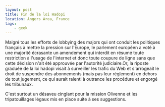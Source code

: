```yaml
---
layout: post
title: Fin de la loi Hadopi
location: Angers Area, France
tags:
    - geek
---
```


Malgré tous les efforts de lobbying des majors qui ont conduit les politiques français à mettre la pression sur l'Europe, le parlement européen a voté à une majorité écrasante un amendement qui interdit en résumé toute restriction à l'usage de l'internet et donc toute coupure de ligne sans que cette décision n'ait été approuvée par l'autorité judiciaire.Or, la riposte graduée de la loi hadopi visait à surveiller les trafic du Web et s'arrogeait le droit de suspendre des abonnements (mais pas leur règlement) en dehors de tout jugement, ce qui aurait ralenti à outrance les procédure et engorgé les tribunaux.  


C'est surtout un désaveu cinglant pour la mission Olivenne et les tripatouillages légaux mis en place suite à ses suggestions.
